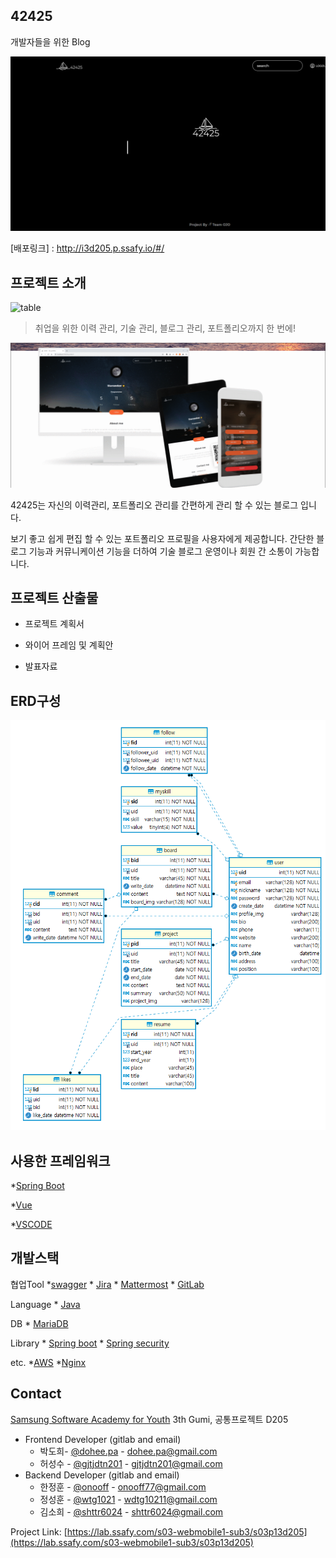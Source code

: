 ## 42425

개발자들을 위한 Blog

![intro](./READMEIMG/intro.gif)

[배포링크] : http://i3d205.p.ssafy.io/#/



## 프로젝트 소개

![table](./READMEIMG/table.jpg)

> 취업을 위한 이력 관리, 기술 관리, 블로그 관리, 포트폴리오까지 한 번에!



![1](./READMEIMG/1.gif)

42425는 자신의 이력관리, 포트폴리오 관리를 간편하게 관리 할 수 있는 블로그 입니다.

보기 좋고 쉽게 편집 할 수 있는 포트폴리오 프로필을 사용자에게 제공합니다.
간단한 블로그 기능과 커뮤니케이션 기능을 더하여 기술 블로그 운영이나 회원 간 소통이 가능합니다.



## **프로젝트 산출물**

- 프로젝트 계획서

- 와이어 프레임 및 계획안

- 발표자료

  

## ERD구성

![aaaaaaa](./READMEIMG/aaaaaaa.png)



## 사용한 프레임워크

 *[Spring Boot](https://spring.io/projects/spring-boot)

 *[Vue](https://vuejs.org/)

*[VSCODE](https://code.visualstudio.com/)



## 개발스택

협업Tool *[swagger](https://swagger.io/tools/swagger-ui/) * [Jira](https://www.atlassian.com/software/jira/) * [Mattermost](https://mattermost.com/) * [GitLab](https://about.gitlab.com/)

Language  * [Java](https://java.com/ko/download/)

DB * [MariaDB](https://mariadb.org/)

Library  * [Spring boot](https://spring.io/projects/spring-boot/) * [Spring security](https://spring.io/projects/spring-security/)

etc. *[AWS](https://aws.amazon.com/ko/) *[Nginx](https://www.nginx.com/)



## Contact

[Samsung Software Academy for Youth](https://www.ssafy.com/) 3th Gumi, 공통프로젝트 D205

- Frontend Developer (gitlab and email)
    - 박도희- [@dohee.pa]([https://lab.ssafy.com/dohee.pa](https://lab.ssafy.com/dohee.pa)) - [dohee.pa@gmail.com](mailto:dohee.pa@gmail.com)
    - 허성수 - [@gjtjdtn201]([https://lab.ssafy.com/gjtjdtn201](https://lab.ssafy.com/gjtjdtn201)) - gjtjdtn201@gmail.com
- Backend Developer (gitlab and email)
    - 한정훈 - [@onooff]([https://lab.ssafy.com/onooff](https://lab.ssafy.com/onooff)) - [onooff77@gmail.com](mailto:onooff77@gmail.com)
    - 정성훈 - [@wtg1021]([https://lab.ssafy.com/wtg1021](https://lab.ssafy.com/wtg1021)) - wdtg10211@gmail.com
    - 김소희 - [@shttr6024]([https://lab.ssafy.com/shttr6024](https://lab.ssafy.com/shttr6024)) - [shttr6024@gmail.com](mailto:shttr6024@gmail.com)

Project Link: [https://lab.ssafy.com/s03-webmobile1-sub3/s03p13d205](https://lab.ssafy.com/s03-webmobile1-sub3/s03p13d205)